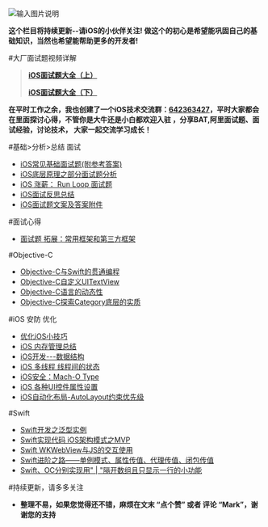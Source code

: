 ![输入图片说明](https://images.gitee.com/uploads/images/2021/0531/150926_59269ee1_9027123.gif "高新1.gif")

**这个栏目将持续更新--请iOS的小伙伴关注!
做这个的初心是希望能巩固自己的基础知识，当然也希望能帮助更多的开发者!**

#大厂面试题视频详解
>**[iOS面试题大全（上）](https://www.bilibili.com/video/BV1Jf4y1i72w)**
>
>**[iOS面试题大全（下）](https://www.bilibili.com/video/BV12K41137yc)**


**在平时工作之余，我也创建了一个iOS技术交流群：[642363427](https://jq.qq.com/?_wv=1027&k=j07ImuG1)，平时大家都会在里面探讨心得，不管你是大牛还是小白都欢迎入驻 ，分享BAT,阿里面试题、面试经验，讨论技术， 大家一起交流学习成长！**

#基础>分析>总结 面试
  - [iOS常见基础面试题(附参考答案)](https://gitee.com/cresta-df/i-os-engineers-secret/blob/master/iOS%E9%9D%A2%E8%AF%95%E5%90%88%E9%9B%86/iOS%E5%B8%B8%E8%A7%81%E5%9F%BA%E7%A1%80%E9%9D%A2%E8%AF%95%E9%A2%98(%E9%99%84%E5%8F%82%E8%80%83%E7%AD%94%E6%A1%88).md)
  - [iOS底层原理之部分面试题分析](https://gitee.com/cresta-df/i-os-engineers-secret/blob/master/iOS%E9%9D%A2%E8%AF%95%E5%90%88%E9%9B%86/iOS%E5%BA%95%E5%B1%82%E5%8E%9F%E7%90%86%E4%B9%8B%E9%83%A8%E5%88%86%E9%9D%A2%E8%AF%95%E9%A2%98%E5%88%86%E6%9E%90.md)
  - [iOS 涨薪： Run Loop 面试题](https://www.jianshu.com/p/e0605b4007e2)
  - [iOS面试反思总结](https://gitee.com/cresta-df/i-os-engineers-secret/blob/master/iOS%E9%9D%A2%E8%AF%95%E5%90%88%E9%9B%86/iOS%E9%9D%A2%E8%AF%95%E5%8F%8D%E6%80%9D%E6%80%BB%E7%BB%93.md)
 - [iOS面试题文案及答案附件](https://gitee.com/cresta-df/i-os-engineers-secret/blob/master/iOS%E9%9D%A2%E8%AF%95%E5%90%88%E9%9B%86/iOS%E9%9D%A2%E8%AF%95%E9%A2%98%E6%96%87%E6%A1%88%E5%8F%8A%E7%AD%94%E6%A1%88%E9%99%84%E4%BB%B6.md)

#面试心得
- [面试题 拓展：常用框架和第三方框架](https://gitee.com/cresta-df/i-os-engineers-secret/blob/master/iOS%E9%9D%A2%E8%AF%95%E5%90%88%E9%9B%86/%E9%9D%A2%E8%AF%95%E9%A2%98%20%E6%8B%93%E5%B1%95%EF%BC%9A%E5%B8%B8%E7%94%A8%E6%A1%86%E6%9E%B6%E5%92%8C%E7%AC%AC%E4%B8%89%E6%96%B9%E6%A1%86%E6%9E%B6.md)

#Objective-C
- [Objective-C与Swift的贯通编程](https://gitee.com/cresta-df/i-os-engineers-secret/blob/master/iOS%E9%9D%A2%E8%AF%95%E5%90%88%E9%9B%86/Objective-C%E4%B8%8ESwift%E7%9A%84%E8%B4%AF%E9%80%9A%E7%BC%96%E7%A8%8B.md)
- [Objective-C自定义UITextView](https://gitee.com/cresta-df/i-os-engineers-secret/blob/master/iOS%E9%9D%A2%E8%AF%95%E5%90%88%E9%9B%86/%E3%80%90Objective-C%E3%80%91%E8%87%AA%E5%AE%9A%E4%B9%89UITextView.md)
- [Objective-C语言的动态性](https://gitee.com/cresta-df/i-os-engineers-secret/blob/master/iOS%E9%9D%A2%E8%AF%95%E5%90%88%E9%9B%86/%E3%80%90Objective-C%E3%80%91Objective-C%E8%AF%AD%E8%A8%80%E7%9A%84%E5%8A%A8%E6%80%81%E6%80%A7.md)
- [Objective-C探索Category底层的实质](https://gitee.com/cresta-df/i-os-engineers-secret/blob/master/iOS%E9%9D%A2%E8%AF%95%E5%90%88%E9%9B%86/%E3%80%90Objective-C%E3%80%91%E6%8E%A2%E7%B4%A2Category%E5%BA%95%E5%B1%82%E7%9A%84%E5%AE%9E%E8%B4%A8.md)

#iOS 安防 优化
- [优化iOS小技巧](https://gitee.com/cresta-df/i-os-engineers-secret/blob/master/iOS%E9%80%86%E5%90%91%E5%AE%89%E9%98%B2/%E4%BC%98%E5%8C%96iOS%E5%B0%8F%E6%8A%80%E5%B7%A7.md)
- [iOS 内存管理总结](https://gitee.com/cresta-df/i-os-engineers-secret/blob/master/iOS%E8%BF%9B%E9%98%B6%E6%8F%90%E5%8D%87%E8%B5%84%E6%BA%90/iOS%20%E5%86%85%E5%AD%98%E7%AE%A1%E7%90%86%E6%80%BB%E7%BB%93.md)
- [iOS开发---数据结构](https://gitee.com/cresta-df/i-os-engineers-secret/blob/master/iOS%E8%BF%9B%E9%98%B6%E6%8F%90%E5%8D%87%E8%B5%84%E6%BA%90/iOS%E5%BC%80%E5%8F%91---%E6%95%B0%E6%8D%AE%E7%BB%93%E6%9E%84.md)
- [iOS 多线程 线程间的状态](https://gitee.com/cresta-df/i-os-engineers-secret/blob/master/iOS%E5%BA%95%E5%B1%82%E8%BF%9B%E9%98%B6/iOS%20%E5%A4%9A%E7%BA%BF%E7%A8%8B%20%E7%BA%BF%E7%A8%8B%E9%97%B4%E7%9A%84%E7%8A%B6%E6%80%81.md)
- [iOS安全：Mach-O Type](https://gitee.com/cresta-df/i-os-engineers-secret/blob/master/iOS%E8%BF%9B%E9%98%B6%E6%8F%90%E5%8D%87%E8%B5%84%E6%BA%90/iOS%E5%AE%89%E5%85%A8%EF%BC%9AMach-O%20Type.md)
- [iOS 各种UI控件属性设置](https://gitee.com/cresta-df/i-os-engineers-secret/blob/master/iOS%E8%BF%9B%E9%98%B6%E6%8F%90%E5%8D%87%E8%B5%84%E6%BA%90/iOS%20%E5%90%84%E7%A7%8DUI%E6%8E%A7%E4%BB%B6%E5%B1%9E%E6%80%A7%E8%AE%BE%E7%BD%AE.md)
- [iOS自动化布局-AutoLayout约束优先级](https://gitee.com/cresta-df/i-os-engineers-secret/blob/master/iOS%E8%BF%9B%E9%98%B6%E6%8F%90%E5%8D%87%E8%B5%84%E6%BA%90/iOS%E8%87%AA%E5%8A%A8%E5%8C%96%E5%B8%83%E5%B1%80-AutoLayout%E7%BA%A6%E6%9D%9F%E4%BC%98%E5%85%88%E7%BA%A7.md)

#Swift
- [Swift开发之泛型实例](https://gitee.com/cresta-df/i-os-engineers-secret/blob/master/Swift/Swift%E5%BC%80%E5%8F%91%E4%B9%8B%E6%B3%9B%E5%9E%8B%E5%AE%9E%E4%BE%8B.md)
- [Swift实现代码 iOS架构模式之MVP](https://gitee.com/cresta-df/i-os-engineers-secret/blob/master/Swift/%E3%80%90Swift%E5%AE%9E%E7%8E%B0%E4%BB%A3%E7%A0%81%E3%80%91iOS%E6%9E%B6%E6%9E%84%E6%A8%A1%E5%BC%8F%E4%B9%8BMVP.md)
- [Swift WKWebView与JS的交互使用](https://gitee.com/cresta-df/i-os-engineers-secret/blob/master/Swift/%E3%80%90Swift%E3%80%91WKWebView%E4%B8%8EJS%E7%9A%84%E4%BA%A4%E4%BA%92%E4%BD%BF%E7%94%A8.md)
- [Swift进阶之路——单例模式、属性传值、代理传值、闭包传值](https://gitee.com/cresta-df/i-os-engineers-secret/blob/master/Swift/Swift%E8%BF%9B%E9%98%B6%E4%B9%8B%E8%B7%AF%EF%BC%88%E4%B8%80%EF%BC%89%E2%80%94%E2%80%94%E5%8D%95%E4%BE%8B%E6%A8%A1%E5%BC%8F%E3%80%81%E5%B1%9E%E6%80%A7%E4%BC%A0%E5%80%BC%E3%80%81%E4%BB%A3%E7%90%86%E4%BC%A0%E5%80%BC%E3%80%81%E9%97%AD%E5%8C%85%E4%BC%A0%E5%80%BC.md)
- [Swift、OC分别实现用" | "隔开数组且只显示一行的小功能](https://gitee.com/cresta-df/i-os-engineers-secret/blob/master/Swift/Swift%E3%80%81OC%E5%88%86%E5%88%AB%E5%AE%9E%E7%8E%B0%E7%94%A8%22%20%7C%20%22%E9%9A%94%E5%BC%80%E6%95%B0%E7%BB%84%E4%B8%94%E5%8F%AA%E6%98%BE%E7%A4%BA%E4%B8%80%E8%A1%8C%E7%9A%84%E5%B0%8F%E5%8A%9F%E8%83%BD.md)

#持续更新，请多多关注
- **整理不易，如果您觉得还不错，麻烦在文末 “点个赞” 或者 评论 “Mark”，谢谢您的支持**